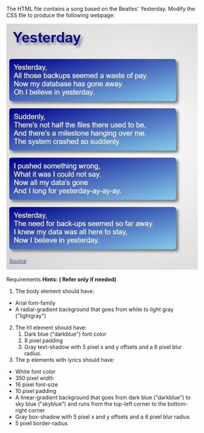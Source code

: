 ﻿The HTML file contains a song based on the Beatles' Yesterday. Modify the CSS file to produce the following webpage: 

![](Aspose.Words.8875e13c-abbb-4904-8b82-25306bf85e0a.001.jpeg)

Requirements **Hints: ( Refer only if needed)** 

1. The body element should have:
- Arial font-family 
- A radial-gradient background that goes from white to light gray ("lightgray") 
2. The h1 element should have:
   1. Dark blue ("darkblue") font color 
   1. 8 pixel padding 
   1. Gray text-shadow with 5 pixel x and y offsets and a 6 pixel blur radius.
2. The p elements with lyrics should have:
- White font color 
- 350 pixel width 
- 16 pixel font-size 
- 10 pixel padding 
- A linear-gradient background that goes from dark blue ("darkblue") to sky blue ("skyblue") and runs from the top-left corner to the bottom-right corner 
- Gray box-shadow with 5 pixel x and y offsets and a 6 pixel blur radius 
- 5 pixel border-radius 
